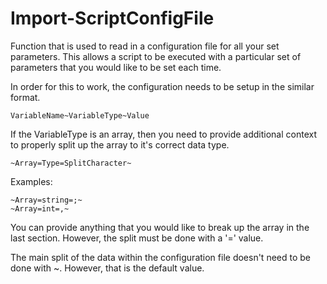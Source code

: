 # Import-ScriptConfigFile
Function that is used to read in a configuration file for all your set parameters. This allows a script to be executed with a particular set of parameters that you would like to be set each time. 

In order for this to work, the configuration needs to be setup in the similar format. 

    VariableName~VariableType~Value

If the VariableType is an array, then you need to provide additional context to properly split up the array to it's correct data type.

    ~Array=Type=SplitCharacter~ 

Examples: 
    
    ~Array=string=;~ 
    ~Array=int=,~

You can provide anything that you would like to break up the array in the last section. However, the split must be done with a '=' value. 

The main split of the data within the configuration file doesn't need to be done with ~. However, that is the default value. 